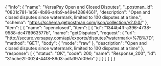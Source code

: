 {
  "info": {
    "name": "VersaPay Open and Closed Disputes",
    "_postman_id": "0801c781-1e58-4b86-a4b9-a49e42884661",
    "description": "Open and closed disputes since watermark, limited to 100 disputes at a time.",
    "schema": "https://schema.getpostman.com/json/collection/v2.0.0/"
  },
  "item": [
    {
      "name": "openclosed",
      "item": [
        {
          "id": "1344b4ff-a396-4738-9588-dc478963577b",
          "name": "getDisputes",
          "request": {
            "url": "http://secure.versapay.com/api/exports/disputes?watermark=%7B%7D",
            "method": "GET",
            "body": {
              "mode": "raw"
            },
            "description": "Open and closed disputes since watermark, limited to 100 disputes at a time"
          },
          "response": [
            {
              "status": "OK",
              "code": 200,
              "name": "Response_200",
              "id": "315c5e2f-0024-44f8-89d3-adfa197d09eb"
            }
          ]
        }
      ]
    }
  ]
}